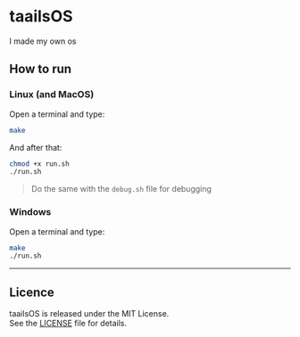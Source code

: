 # taailsOS
I made my own os

## How to run
### Linux (and MacOS)
Open a terminal and type:
```bash
make
```
And after that:
```bash
chmod +x run.sh
./run.sh
```

> Do the same with the `debug.sh` file for debugging

### Windows
Open a terminal and type:
```bash
make
./run.sh
```

---

## Licence
taailsOS is released under the MIT License.  
See the [LICENSE](./LICENSE) file for details.